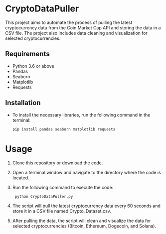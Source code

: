 # CryptoDataPuller
This project aims to automate the process of pulling the latest cryptocurrency data from the Coin Market Cap API and storing the data in a CSV file. The project also includes data cleaning and visualization for selected cryptocurrencies.

## Requirements
- Python 3.6 or above
- Pandas
- Seaborn
- Matplotlib
- Requests
## Installation
- To install the necessary libraries, run the following command in the terminal:

      pip install pandas seaborn matplotlib requests
    
# Usage
1. Clone this repository or download the code.
2. Open a terminal window and navigate to the directory where the code is located.
3. Run the following command to execute the code:

        python CryptoDataPuller.py

4. The script will pull the latest cryptocurrency data every 60 seconds and store it in a CSV file named Crypto_Dataset.csv.
5. After pulling the data, the script will clean and visualize the data for selected cryptocurrencies (Bitcoin, Ethereum, Dogecoin, and Solana).
